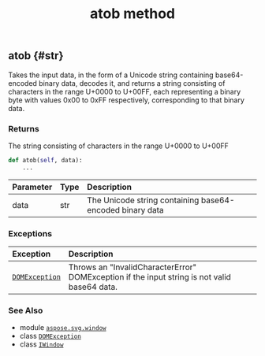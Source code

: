 ﻿---
title: atob method
second_title: Aspose.SVG for Python via .NET API References
description: 
type: docs
weight: 40
url: /python-net/aspose.svg.window/iwindow/atob/
is_root: false
---

## atob {#str}

Takes the input data, in the form of a Unicode string containing base64-encoded binary data,
decodes it, and returns a string consisting of characters in the range U+0000 to U+00FF,
each representing a binary byte with values 0x00 to 0xFF respectively, corresponding to that binary data.


### Returns 


The string consisting of characters in the range U+0000 to U+00FF


```python
def atob(self, data):
    ...
```


| Parameter | Type | Description |
| :- | :- | :- |
| data | str | The Unicode string containing base64-encoded binary data |
### Exceptions
| Exception | Description |
| :- | :- |
| [`DOMException`](/svg/python-net/aspose.svg.dom/domexception) | Throws an "InvalidCharacterError" DOMException if the input string is not valid base64 data. |





### See Also
* module [`aspose.svg.window`](../../)
* class [`DOMException`](/svg/python-net/aspose.svg.dom/domexception)
* class [`IWindow`](/svg/python-net/aspose.svg.window/iwindow)
